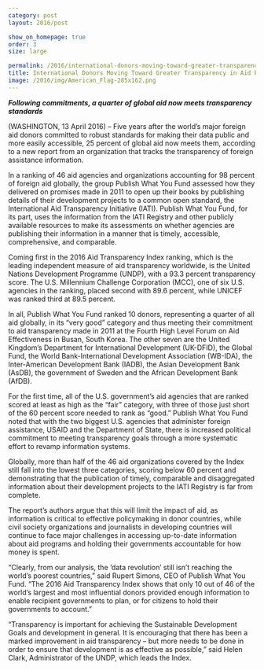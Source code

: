 ```yaml
---
category: post
layout: 2016/post

show_on_homepage: true
order: 3
size: large

permalink: /2016/international-donors-moving-toward-greater-transparency-in-aid-programs-but-slowly/
title: International Donors Moving Toward Greater Transparency in Aid Programs, But Slowly
image: /2016/img/American_Flag-285x162.png
---
```


_**Following commitments, a quarter of global aid now meets transparency standards**_

(WASHINGTON, 13 April 2016) – Five years after the world’s major foreign aid donors committed to robust standards for making their data public and more easily accessible, 25 percent of global aid now meets them, according to a new report from an organization that tracks the transparency of foreign assistance information.

In a ranking of 46 aid agencies and organizations accounting for 98 percent of foreign aid globally, the group Publish What You Fund assessed how they delivered on promises made in 2011 to open up their books by publishing details of their development projects to a common open standard, the International Aid Transparency Initiative (IATI). Publish What You Fund, for its part, uses the information from the IATI Registry and other publicly available resources to make its assessments on whether agencies are publishing their information in a manner that is timely, accessible, comprehensive, and comparable.

Coming first in the 2016 Aid Transparency Index ranking, which is the leading independent measure of aid transparency worldwide, is the United Nations Development Programme (UNDP), with a 93.3 percent transparency score. The U.S. Millennium Challenge Corporation (MCC), one of six U.S. agencies in the ranking, placed second with 89.6 percent, while UNICEF was ranked third at 89.5 percent.

In all, Publish What You Fund ranked 10 donors, representing a quarter of all aid globally, in its “very good” category and thus meeting their commitment to aid transparency made in 2011 at the Fourth High Level Forum on Aid Effectiveness in Busan, South Korea. The other seven are the United Kingdom’s Department for International Development (UK-DFID), the Global Fund, the World Bank-International Development Association (WB-IDA), the Inter-American Development Bank (IADB), the Asian Development Bank (AsDB), the government of Sweden and the African Development Bank (AfDB).

For the first time, all of the U.S. government’s aid agencies that are ranked scored at least as high as the “fair” category, with three of those just short of the 60 percent score needed to rank as “good.” Publish What You Fund noted that with the two biggest U.S. agencies that administer foreign assistance, USAID and the Department of State, there is increased political commitment to meeting transparency goals through a more systematic effort to revamp information systems.

Globally, more than half of the 46 aid organizations covered by the Index still fall into the lowest three categories, scoring below 60 percent and demonstrating that the publication of timely, comparable and disaggregated information about their development projects to the IATI Registry is far from complete.

The report’s authors argue that this will limit the impact of aid, as information is critical to effective policymaking in donor countries, while civil society organizations and journalists in developing countries will continue to face major challenges in accessing up-to-date information about aid programs and holding their governments accountable for how money is spent.

“Clearly, from our analysis, the ‘data revolution’ still isn’t reaching the world’s poorest countries,” said Rupert Simons, CEO of Publish What You Fund. “The 2016 Aid Transparency Index shows that only 10 out of 46 of the world’s largest and most influential donors provided enough information to enable recipient governments to plan, or for citizens to hold their governments to account.”

“Transparency is important for achieving the Sustainable Development Goals and development in general. It is encouraging that there has been a marked improvement in aid transparency – but more needs to be done in order to ensure that development is as effective as possible,” said Helen Clark, Administrator of the UNDP, which leads the Index.
